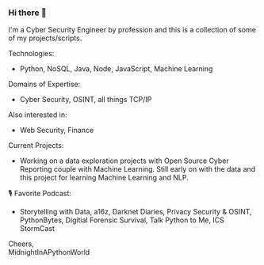 ### Hi there 👋

I'm a Cyber Security Engineer by profession and this is a collection of some of my projects/scripts. 

Technologies:
 - Python, NoSQL, Java, Node, JavaScript, Machine Learning
 
Domains of Expertise:
  - Cyber Security, OSINT, all things TCP/IP
  
Also interested in:
- Web Security, Finance

Current Projects:
- Working on a data exploration projects with Open Source Cyber Reporting couple with Machine Learning.  Still early on with the data and this project for learning Machine Learning and NLP.  


🎙️ Favorite Podcast:
- Storytelling with Data, a16z, Darknet Diaries, Privacy Security & OSINT, PythonBytes, Digitial Forensic Survival, Talk Python to Me, ICS StormCast



Cheers,  
MidnightInAPythonWorld
